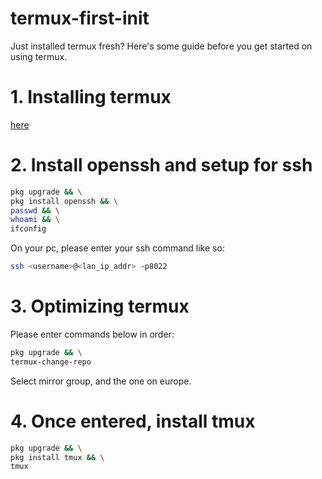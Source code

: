 # termux-first-init
Just installed termux fresh? Here's some guide before you get started on using termux.

# 1. Installing termux
[here](https://github.com/termux/termux-app/releases)

# 2. Install openssh and setup for ssh
```bash
pkg upgrade && \
pkg install openssh && \
passwd && \
whoami && \
ifconfig
```
On your pc, please enter your ssh command like so: 
```bash
ssh <username>@<lan_ip_addr> -p8022
```

# 3. Optimizing termux
Please enter commands below in order:
```bash
pkg upgrade && \
termux-change-repo
```
Select mirror group, and the one on europe.

# 4. Once entered, install tmux
```bash
pkg upgrade && \
pkg install tmux && \
tmux
```
